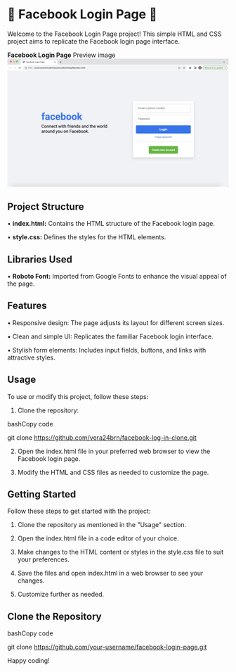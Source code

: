 # 🔵 Facebook Login Page 🔵

Welcome to the Facebook Login Page project! This simple HTML and CSS project aims to replicate the Facebook login page interface. 

**Facebook Login Page** Preview image ![image](https://github.com/vera24brn/facebook-log-in-clone/blob/master/Preview_Facebook-clone.jpeg)

## Project Structure
•	**index.html:** Contains the HTML structure of the Facebook login page.

•	**style.css:** Defines the styles for the HTML elements.

## Libraries Used
•	**Roboto Font:** Imported from Google Fonts to enhance the visual appeal of the page.

## Features
•	Responsive design: The page adjusts its layout for different screen sizes.

•	Clean and simple UI: Replicates the familiar Facebook login interface.

•	Stylish form elements: Includes input fields, buttons, and links with attractive styles.

## Usage
To use or modify this project, follow these steps:

1.	Clone the repository:

bashCopy code

git clone https://github.com/vera24brn/facebook-log-in-clone.git

2.	Open the index.html file in your preferred web browser to view the Facebook login page.

3.	Modify the HTML and CSS files as needed to customize the page.

## Getting Started
Follow these steps to get started with the project:

1.	Clone the repository as mentioned in the "Usage" section.

2.	Open the index.html file in a code editor of your choice.

3.	Make changes to the HTML content or styles in the style.css file to suit your preferences.

4.	Save the files and open index.html in a web browser to see your changes.


5.	Customize further as needed.


## Clone the Repository

bashCopy code

git clone https://github.com/your-username/facebook-login-page.git 

Happy coding!

